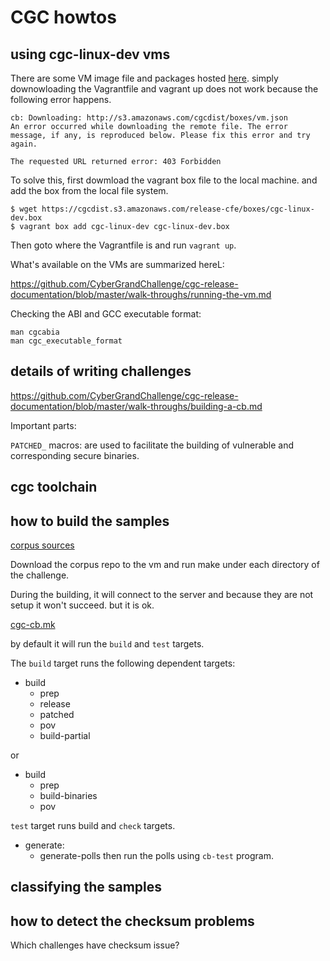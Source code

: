 # CGC howtos

## using cgc-linux-dev vms

There are some VM image file and packages hosted
[here](https://repo.cybergrandchallenge.com/release-final/).
simply downowloading the Vagrantfile and vagrant up does
not work because the following error happens.

    cb: Downloading: http://s3.amazonaws.com/cgcdist/boxes/vm.json
    An error occurred while downloading the remote file. The error
    message, if any, is reproduced below. Please fix this error and try
    again.

    The requested URL returned error: 403 Forbidden


To solve this, first dowmload the vagrant box file to the local machine.
and add the box from the local file system.

```
$ wget https://cgcdist.s3.amazonaws.com/release-cfe/boxes/cgc-linux-dev.box
$ vagrant box add cgc-linux-dev cgc-linux-dev.box
```

Then goto where the Vagrantfile is and run `vagrant up`.

What's available on the VMs are summarized hereL:

https://github.com/CyberGrandChallenge/cgc-release-documentation/blob/master/walk-throughs/running-the-vm.md

Checking the ABI and GCC executable format:

    man cgcabia
    man cgc_executable_format


## details of writing challenges

https://github.com/CyberGrandChallenge/cgc-release-documentation/blob/master/walk-throughs/building-a-cb.md

Important parts:

`PATCHED_` macros: are used to facilitate the building of vulnerable and corresponding
secure binaries.


## cgc toolchain



## how to build the samples

[corpus sources](https://github.com/lungetech/cgc-challenge-corpus)

Download the corpus repo to the vm and run make under each directory
of the challenge.

During the building, it will connect to the server and because they are not setup
it won't succeed. but it is ok.

[cgc-cb.mk](./cgc-cb.mk)

by default it will run the `build` and `test` targets.

The `build` target runs the following dependent targets:

- build
  - prep
  - release
  - patched
  - pov
  - build-partial

or

- build
    - prep
    - build-binaries
    - pov


`test` target runs build and `check` targets.

- generate:
  - generate-polls
  then run the polls using `cb-test` program.




## classifying the samples



## how to detect the checksum problems

Which challenges have checksum issue?
